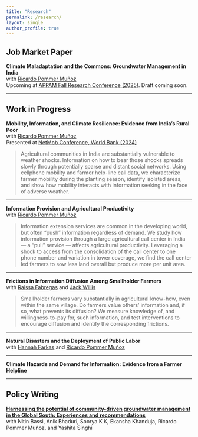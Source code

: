 ```yaml
---
title: "Research"
permalink: /research/
layout: single
author_profile: true
---
```


## Job Market Paper

**Climate Maladaptation and the Commons: Groundwater Management in India**  
with [Ricardo Pommer Muñoz](https://pommermunoz.io/)  
Upcoming at [APPAM Fall Research Conference (2025)](https://www.appam.org/events/2025-appam-annual-fall-research-conference/).
Draft coming soon.

---

## Work in Progress

**Mobility, Information, and Climate Resilience: Evidence from India’s Rural Poor**  
with [Ricardo Pommer Muñoz](https://pommermunoz.io/)  
Presented at [NetMob Conference, World Bank (2024)](https://netmob.org/www24/)

> Agricultural communities in India are substantially vulnerable to weather shocks. Information on how to bear those shocks spreads slowly through potentially sparse and distant social networks. Using cellphone mobility and farmer help-line call data, we characterize farmer mobility during the planting season, identify isolated areas, and show how mobility interacts with information seeking in the face of adverse weather.

---

**Information Provision and Agricultural Productivity**  
with [Ricardo Pommer Muñoz](https://pommermunoz.io/)

> Information extension services are common in the developing world, but often “push” information regardless of demand. We study how information provision through a large agricultural call center in India — a “pull” service — affects agricultural productivity. Leveraging a shock to access from the consolidation of the call center to one phone number and variation in tower coverage, we find the call center led farmers to sow less land overall but produce more per unit area.

---

**Frictions in Information Diffusion Among Smallholder Farmers**  
with [Raissa Fabregas](https://sites.google.com/view/raissafabregas) and [Jack Willis](https://sites.google.com/view/jwillis/home?authuser=0)

> Smallholder farmers vary substantially in agricultural know-how, even within the same village. Do farmers value others’ information and, if so, what prevents its diffusion? We measure knowledge of, and willingness-to-pay for, such information, and test interventions to encourage diffusion and identify the corresponding frictions.

---

**Natural Disasters and the Deployment of Public Labor**  
with [Hannah Farkas](https://hannahfarkas.github.io/) and [Ricardo Pommer Muñoz](https://pommermunoz.io/)

---

**Climate Hazards and Demand for Information: Evidence from a Farmer Helpline**

---

## Policy Writing

**[Harnessing the potential of community-driven groundwater management in the Global South: Experiences and recommendations](https://t20southafrica.org/commentaries/harnessing-the-potential-of-community-driven-groundwater-management-in-the-global-south-experiences-and-recommendations/)**  
with Nitin Bassi, Anik Bhaduri, Soorya K K, Ekansha Khanduja, Ricardo Pommer Muñoz, and Yashita Singhi
